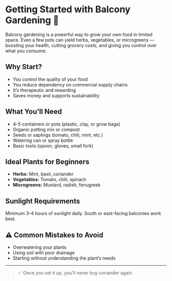 # Getting Started with Balcony Gardening 🌿

Balcony gardening is a powerful way to grow your own food in limited space. Even a few pots can yield herbs, vegetables, or microgreens — boosting your health, cutting grocery costs, and giving you control over what you consume.

##  Why Start?
- You control the quality of your food
- You reduce dependency on commercial supply chains
- It’s therapeutic and rewarding
- Saves money and supports sustainability

## What You'll Need
- 4–5 containers or pots (plastic, clay, or grow bags)
- Organic potting mix or compost
- Seeds or saplings (tomato, chili, mint, etc.)
- Watering can or spray bottle
- Basic tools (spoon, gloves, small fork)

## Ideal Plants for Beginners
- **Herbs:** Mint, basil, coriander
- **Vegetables:** Tomato, chili, spinach
- **Microgreens:** Mustard, radish, fenugreek

## Sunlight Requirements
Minimum 3–4 hours of sunlight daily. South or east-facing balconies work best.

## ⚠️ Common Mistakes to Avoid
- Overwatering your plants
- Using soil with poor drainage
- Starting without understanding the plant’s needs

---

> ✅ Once you set it up, you’ll never buy coriander again.